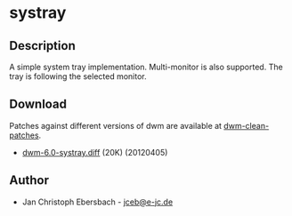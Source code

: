 systray
=======

Description
-----------
A simple system tray implementation. Multi-monitor is also supported. The tray
is following the selected monitor.

Download
--------
Patches against different versions of dwm are available at
[dwm-clean-patches](https://bitbucket.org/jceb81/dwm-clean-patches/src).

* [dwm-6.0-systray.diff](dwm-6.0-systray.diff) (20K) (20120405)

Author
------
* Jan Christoph Ebersbach - <jceb@e-jc.de>
